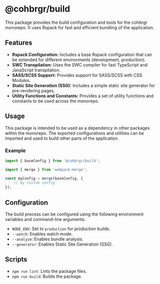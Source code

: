# @cohbrgr/build

This package provides the build configuration and tools for the cohbrgr monorepo. It uses Rspack for fast and efficient bundling of the application.

## Features

- **Rspack Configuration:** Includes a base Rspack configuration that can be extended for different environments (development, production).
- **SWC Transpilation:** Uses the SWC compiler for fast TypeScript and JavaScript transpilation.
- **SASS/SCSS Support:** Provides support for SASS/SCSS with CSS Modules.
- **Static Site Generation (SSG):** Includes a simple static site generator for pre-rendering pages.
- **Utility Functions and Constants:** Provides a set of utility functions and constants to be used across the monorepo.

## Usage

This package is intended to be used as a dependency in other packages within the monorepo. The exported configurations and utilities can be imported and used to build other parts of the application.

### Example

```typescript
import { baseConfig } from '@cohbrgr/build';

import { merge } from 'webpack-merge';

const myConfig = merge(baseConfig, {
    // my custom config
});
```

## Configuration

The build process can be configured using the following environment variables and command-line arguments:

- `NODE_ENV`: Set to `production` for production builds.
- `--watch`: Enables watch mode.
- `--analyze`: Enables bundle analysis.
- `--generator`: Enables Static Site Generation (SSG).

## Scripts

- `npm run lint`: Lints the package files.
- `npm run build`: Builds the package.
